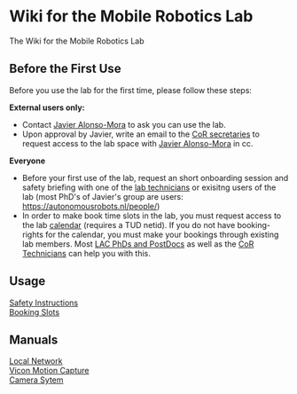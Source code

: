 # Wiki for the Mobile Robotics Lab
The Wiki for the Mobile Robotics Lab

## Before the First Use

Before you use the lab for the first time, please follow these steps:

**External users only:**
- Contact [Javier Alonso-Mora](mailto://J.AlonsoMora@tudelft.nl) to ask you can use the lab.
- Upon approval by Javier, write an email to the [CoR secretaries](Secretariaat-cor-me@tudelft.nl) to request access to the lab space with [Javier Alonso-Mora](mailto://J.AlonsoMora@tudelft.nl) in cc.

**Everyone**
- Before your first use of the lab, request an short onboarding session and safety briefing with one of the [lab technicians](https://www.tudelft.nl/en/me/about/departments/cognitive-robotics-cor/people/technical-support) or exisitng users of the lab (most PhD's of Javier's group are users: https://autonomousrobots.nl/people/)
- In order to make book time slots in the lab, you must request access to the lab [calendar](./calendar.md) (requires a TUD netid). If you do not have booking-rights for the calendar, you must make your bookings through existing lab members. Most [LAC PhDs and PostDocs](https://www.tudelft.nl/en/me/about/departments/cognitive-robotics-cor/people/learning-and-autonomous-control) as well as the [CoR Technicians](https://www.tudelft.nl/en/me/about/departments/cognitive-robotics-cor/people/technical-support) can help you with this.

## Usage
[Safety Instructions](safety.md) <br />
[Booking Slots](calendar.md) <br />

## Manuals
[Local Network](network.md) <br />
[Vicon Motion Capture](mocap.md) <br />
[Camera Sytem](cameras.md)